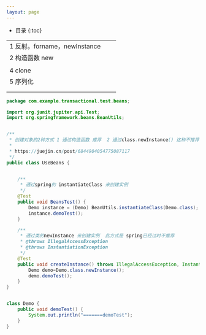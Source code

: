 ```yaml
---
layout: page
---
```

*  目录
{:toc}


|                              |      |      |
| ---------------------------- | ---- | ---- |
| 1 反射。forname，newInstance |      |      |
| 2 构造函数   new             |      |      |
|                              |      |      |
| 4 clone                      |      |      |
| 5 序列化                     |      |      |
|                              |      |      |
|                              |      |      |





```java
package com.example.transactional.test.beans;

import org.junit.jupiter.api.Test;
import org.springframework.beans.BeanUtils;


/**
 * 创建对象的2种方式 1 通过构造函数 推荐  2 通过class.newInstance() 这种不推荐
 *
 * https://juejin.cn/post/6844904054775087117
 */
public class UseBeans {


	/**
	 * 通过spring的 instantiateClass 来创建实例
	 */
	@Test
	public void BeansTest() {
		Demo instance = (Demo) BeanUtils.instantiateClass(Demo.class);
		instance.demoTest();
	}

	/**
	 * 通过类的newInstance 来创建实例  此方式是 spring已经过时不推荐
	 * @throws IllegalAccessException
	 * @throws InstantiationException
	 */
	@Test
	public void createInstance() throws IllegalAccessException, InstantiationException {
		Demo demo=Demo.class.newInstance();
		demo.demoTest();
	}
}


class Demo {
	public void demoTest() {
		System.out.println("=======demoTest");
	}
}

```

